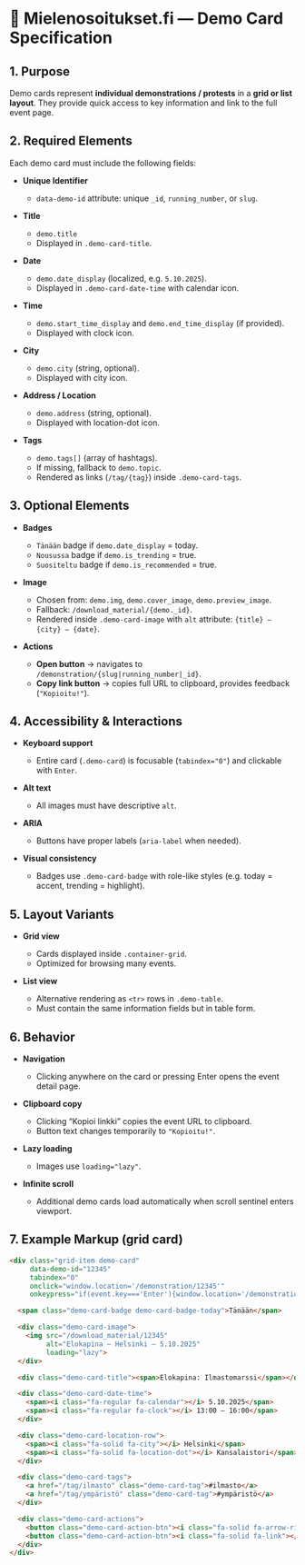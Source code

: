 # 📖 Mielenosoitukset.fi — Demo Card Specification

## 1. Purpose

Demo cards represent **individual demonstrations / protests** in a **grid or list layout**. They provide quick access to key information and link to the full event page.

## 2. Required Elements

Each demo card must include the following fields:

* **Unique Identifier**

  * `data-demo-id` attribute: unique `_id`, `running_number`, or `slug`.
* **Title**

  * `demo.title`
  * Displayed in `.demo-card-title`.
* **Date**

  * `demo.date_display` (localized, e.g. `5.10.2025`).
  * Displayed in `.demo-card-date-time` with calendar icon.
* **Time**

  * `demo.start_time_display` and `demo.end_time_display` (if provided).
  * Displayed with clock icon.
* **City**

  * `demo.city` (string, optional).
  * Displayed with city icon.
* **Address / Location**

  * `demo.address` (string, optional).
  * Displayed with location-dot icon.
* **Tags**

  * `demo.tags[]` (array of hashtags).
  * If missing, fallback to `demo.topic`.
  * Rendered as links (`/tag/{tag}`) inside `.demo-card-tags`.

## 3. Optional Elements

* **Badges**

  * `Tänään` badge if `demo.date_display` = today.
  * `Nousussa` badge if `demo.is_trending` = true.
  * `Suositeltu` badge if `demo.is_recommended` = true.
* **Image**

  * Chosen from: `demo.img`, `demo.cover_image`, `demo.preview_image`.
  * Fallback: `/download_material/{demo._id}`.
  * Rendered inside `.demo-card-image` with `alt` attribute: `{title} – {city} – {date}`.
* **Actions**

  * **Open button** → navigates to `/demonstration/{slug|running_number|_id}`.
  * **Copy link button** → copies full URL to clipboard, provides feedback (`"Kopioitu!"`).

## 4. Accessibility & Interactions

* **Keyboard support**

  * Entire card (`.demo-card`) is focusable (`tabindex="0"`) and clickable with `Enter`.
* **Alt text**

  * All images must have descriptive `alt`.
* **ARIA**

  * Buttons have proper labels (`aria-label` when needed).
* **Visual consistency**

  * Badges use `.demo-card-badge` with role-like styles (e.g. today = accent, trending = highlight).

## 5. Layout Variants

* **Grid view**

  * Cards displayed inside `.container-grid`.
  * Optimized for browsing many events.
* **List view**

  * Alternative rendering as `<tr>` rows in `.demo-table`.
  * Must contain the same information fields but in table form.

## 6. Behavior

* **Navigation**

  * Clicking anywhere on the card or pressing Enter opens the event detail page.
* **Clipboard copy**

  * Clicking “Kopioi linkki” copies the event URL to clipboard.
  * Button text changes temporarily to `"Kopioitu!"`.
* **Lazy loading**

  * Images use `loading="lazy"`.
* **Infinite scroll**

  * Additional demo cards load automatically when scroll sentinel enters viewport.

## 7. Example Markup (grid card)

```html
<div class="grid-item demo-card" 
     data-demo-id="12345"
     tabindex="0"
     onclick="window.location='/demonstration/12345'"
     onkeypress="if(event.key==='Enter'){window.location='/demonstration/12345'}">

  <span class="demo-card-badge demo-card-badge-today">Tänään</span>

  <div class="demo-card-image">
    <img src="/download_material/12345" 
         alt="Elokapina – Helsinki – 5.10.2025" 
         loading="lazy">
  </div>

  <div class="demo-card-title"><span>Elokapina: Ilmastomarssi</span></div>

  <div class="demo-card-date-time">
    <span><i class="fa-regular fa-calendar"></i> 5.10.2025</span>
    <span><i class="fa-regular fa-clock"></i> 13:00 – 16:00</span>
  </div>

  <div class="demo-card-location-row">
    <span><i class="fa-solid fa-city"></i> Helsinki</span>
    <span><i class="fa-solid fa-location-dot"></i> Kansalaistori</span>
  </div>

  <div class="demo-card-tags">
    <a href="/tag/ilmasto" class="demo-card-tag">#ilmasto</a>
    <a href="/tag/ympäristö" class="demo-card-tag">#ympäristö</a>
  </div>

  <div class="demo-card-actions">
    <button class="demo-card-action-btn"><i class="fa-solid fa-arrow-right"></i> Avaa</button>
    <button class="demo-card-action-btn"><i class="fa-solid fa-link"></i> Kopioi linkki</button>
  </div>
</div>
```